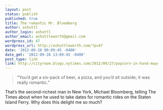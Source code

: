 ```yaml
---
layout: post
status: publish
published: true
title: The romantic Mr. Bloomberg
author: ashuttl
author_login: ashuttl
author_email: ashuttleworth@gmail.com
wordpress_id: 47
wordpress_url: http://ashuttleworth.com/?p=47
date: '2012-09-28 09:09:45 -0400'
date_gmt: '2012-09-28 13:09:45 -0400'
post_type: link
link: http://cityroom.blogs.nytimes.com/2012/09/27/popcorn-in-hand-mayor-rides-ferry-to-staten-island/
---
```

> “You’d get a six-pack of beer, a pizza, and you’d sit outside; it was really romantic.”

That’s the second-richest man in New York, Michael Bloomberg, telling The Times about when he used to take dates for romantic rides on the Staten Island Ferry. Why does this delight me so much?

